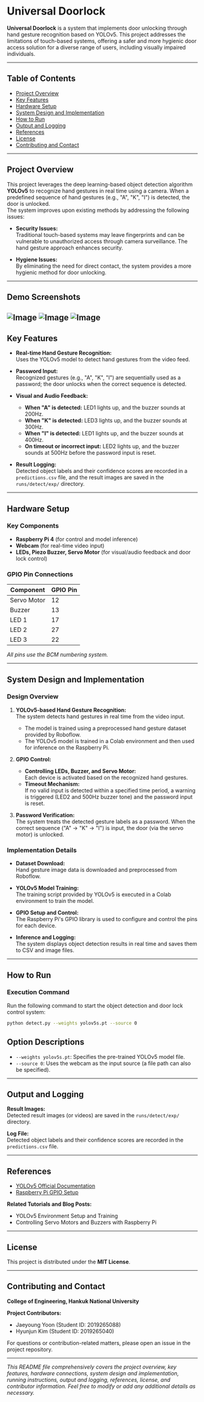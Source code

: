 # Universal Doorlock

**Universal Doorlock** is a system that implements door unlocking through hand gesture recognition based on YOLOv5. This project addresses the limitations of touch-based systems, offering a safer and more hygienic door access solution for a diverse range of users, including visually impaired individuals.

---

## Table of Contents

- [Project Overview](#project-overview)
- [Key Features](#key-features)
- [Hardware Setup](#hardware-setup)
- [System Design and Implementation](#system-design-and-implementation)
- [How to Run](#how-to-run)
- [Output and Logging](#output-and-logging)
- [References](#references)
- [License](#license)
- [Contributing and Contact](#contributing-and-contact)

---

## Project Overview

This project leverages the deep learning-based object detection algorithm **YOLOv5** to recognize hand gestures in real time using a camera. When a predefined sequence of hand gestures (e.g., "A", "K", "I") is detected, the door is unlocked.  
The system improves upon existing methods by addressing the following issues:

- **Security Issues:**  
  Traditional touch-based systems may leave fingerprints and can be vulnerable to unauthorized access through camera surveillance. The hand gesture approach enhances security.

- **Hygiene Issues:**  
  By eliminating the need for direct contact, the system provides a more hygienic method for door unlocking.

---

## Demo Screenshots

![Image](https://github.com/user-attachments/assets/af1654b7-d81f-46f1-9ceb-4fefe2773ad3)
![Image](https://github.com/user-attachments/assets/7b20a6a8-d24c-4582-8d9b-b1da0df05f42)
![Image](https://github.com/user-attachments/assets/92f539ff-ad42-4840-bd79-36db9422b545)
---

## Key Features

- **Real-time Hand Gesture Recognition:**  
  Uses the YOLOv5 model to detect hand gestures from the video feed.

- **Password Input:**  
  Recognized gestures (e.g., "A", "K", "I") are sequentially used as a password; the door unlocks when the correct sequence is detected.

- **Visual and Audio Feedback:**  
  - **When "A" is detected:** LED1 lights up, and the buzzer sounds at 200Hz.  
  - **When "K" is detected:** LED3 lights up, and the buzzer sounds at 300Hz.  
  - **When "I" is detected:** LED1 lights up, and the buzzer sounds at 400Hz.  
  - **On timeout or incorrect input:** LED2 lights up, and the buzzer sounds at 500Hz before the password input is reset.

- **Result Logging:**  
  Detected object labels and their confidence scores are recorded in a `predictions.csv` file, and the result images are saved in the `runs/detect/exp/` directory.

---

## Hardware Setup

### Key Components

- **Raspberry Pi 4** (for control and model inference)
- **Webcam** (for real-time video input)
- **LEDs, Piezo Buzzer, Servo Motor** (for visual/audio feedback and door lock control)

### GPIO Pin Connections

| Component    | GPIO Pin |
|--------------|----------|
| Servo Motor  | 12       |
| Buzzer       | 13       |
| LED 1        | 17       |
| LED 2        | 27       |
| LED 3        | 22       |

*All pins use the BCM numbering system.*

---

## System Design and Implementation

### Design Overview

1. **YOLOv5-based Hand Gesture Recognition:**  
   The system detects hand gestures in real time from the video input.  
   - The model is trained using a preprocessed hand gesture dataset provided by Roboflow.
   - The YOLOv5 model is trained in a Colab environment and then used for inference on the Raspberry Pi.

2. **GPIO Control:**  
   - **Controlling LEDs, Buzzer, and Servo Motor:**  
     Each device is activated based on the recognized hand gestures.
   - **Timeout Mechanism:**  
     If no valid input is detected within a specified time period, a warning is triggered (LED2 and 500Hz buzzer tone) and the password input is reset.

3. **Password Verification:**  
   The system treats the detected gesture labels as a password. When the correct sequence ("A" → "K" → "I") is input, the door (via the servo motor) is unlocked.

### Implementation Details

- **Dataset Download:**  
  Hand gesture image data is downloaded and preprocessed from Roboflow.

- **YOLOv5 Model Training:**  
  The training script provided by YOLOv5 is executed in a Colab environment to train the model.

- **GPIO Setup and Control:**  
  The Raspberry Pi's GPIO library is used to configure and control the pins for each device.

- **Inference and Logging:**  
  The system displays object detection results in real time and saves them to CSV and image files.

---

## How to Run

### Execution Command

Run the following command to start the object detection and door lock control system:

```bash
python detect.py --weights yolov5s.pt --source 0
```

## Option Descriptions

- `--weights yolov5s.pt`: Specifies the pre-trained YOLOv5 model file.
- `--source 0`: Uses the webcam as the input source (a file path can also be specified).

---

## Output and Logging

**Result Images:**  
Detected result images (or videos) are saved in the `runs/detect/exp/` directory.

**Log File:**  
Detected object labels and their confidence scores are recorded in the `predictions.csv` file.

---

## References

- [YOLOv5 Official Documentation](https://github.com/ultralytics/yolov5)
- [Raspberry Pi GPIO Setup](https://www.raspberrypi.org/documentation/usage/gpio/)

**Related Tutorials and Blog Posts:**

- YOLOv5 Environment Setup and Training
- Controlling Servo Motors and Buzzers with Raspberry Pi

---

## License

This project is distributed under the **MIT License**.

---

## Contributing and Contact

**College of Engineering, Hankuk National University**

**Project Contributors:**

- Jaeyoung Yoon (Student ID: 2019265088)
- Hyunjun Kim (Student ID: 2019265040)

For questions or contribution-related matters, please open an issue in the project repository.

---

*This README file comprehensively covers the project overview, key features, hardware connections, system design and implementation, running instructions, output and logging, references, license, and contributor information. Feel free to modify or add any additional details as necessary.*
